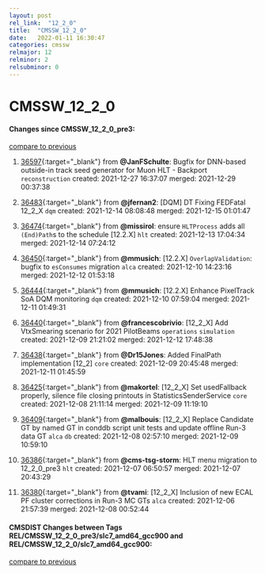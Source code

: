 ```yaml
---
layout: post
rel_link:  "12_2_0"
title:  "CMSSW_12_2_0"
date:   2022-01-11 16:30:47
categories: cmssw
relmajor: 12
relminor: 2
relsubminor: 0
---
```


# CMSSW_12_2_0
#### Changes since CMSSW_12_2_0_pre3:
[compare to previous](https://github.com/cms-sw/cmssw/compare/CMSSW_12_2_0_pre3...CMSSW_12_2_0)



1. [36597](http://github.com/cms-sw/cmssw/pull/36597){:target="_blank"}  from **@JanFSchulte**: Bugfix for DNN-based outside-in track seed generator for Muon HLT - Backport `reconstruction` created: 2021-12-27 16:37:07 merged: 2021-12-29 00:37:38

2. [36483](http://github.com/cms-sw/cmssw/pull/36483){:target="_blank"}  from **@jfernan2**: [DQM] DT Fixing FEDFatal 12_2_X `dqm` created: 2021-12-14 08:08:48 merged: 2021-12-15 01:01:47

3. [36474](http://github.com/cms-sw/cmssw/pull/36474){:target="_blank"}  from **@missirol**: ensure `HLTProcess` adds all `(End)Path`s to the schedule [12.2.X] `hlt` created: 2021-12-13 17:04:34 merged: 2021-12-14 07:24:12

4. [36450](http://github.com/cms-sw/cmssw/pull/36450){:target="_blank"}  from **@mmusich**: [12.2.X] `OverlapValidation`: bugfix to `esConsumes` migration `alca` created: 2021-12-10 14:23:16 merged: 2021-12-12 01:53:18

5. [36444](http://github.com/cms-sw/cmssw/pull/36444){:target="_blank"}  from **@mmusich**: [12.2.X] Enhance PixelTrack SoA DQM monitoring  `dqm` created: 2021-12-10 07:59:04 merged: 2021-12-11 01:49:31

6. [36440](http://github.com/cms-sw/cmssw/pull/36440){:target="_blank"}  from **@francescobrivio**: [12_2_X] Add VtxSmearing scenario for 2021 PilotBeams `operations` `simulation` created: 2021-12-09 21:21:02 merged: 2021-12-12 17:48:38

7. [36438](http://github.com/cms-sw/cmssw/pull/36438){:target="_blank"}  from **@Dr15Jones**: Added FinalPath implementation [12_2] `core` created: 2021-12-09 20:45:48 merged: 2021-12-11 01:45:59

8. [36425](http://github.com/cms-sw/cmssw/pull/36425){:target="_blank"}  from **@makortel**: [12_2_X] Set usedFallback properly, silence file closing printouts in StatisticsSenderService `core` created: 2021-12-08 21:11:14 merged: 2021-12-09 11:19:10

9. [36409](http://github.com/cms-sw/cmssw/pull/36409){:target="_blank"}  from **@malbouis**: [12_2_X] Replace Candidate GT by named GT in conddb script unit tests and update offline Run-3 data GT `alca` `db` created: 2021-12-08 02:57:10 merged: 2021-12-09 10:59:10

10. [36386](http://github.com/cms-sw/cmssw/pull/36386){:target="_blank"}  from **@cms-tsg-storm**: HLT menu migration to 12_2_0_pre3 `hlt` created: 2021-12-07 06:50:57 merged: 2021-12-07 20:43:29

11. [36380](http://github.com/cms-sw/cmssw/pull/36380){:target="_blank"}  from **@tvami**: [12_2_X] Inclusion of new ECAL PF cluster corrections in Run-3 MC GTs `alca` created: 2021-12-06 21:57:39 merged: 2021-12-08 00:52:44

#### CMSDIST Changes between Tags REL/CMSSW_12_2_0_pre3/slc7_amd64_gcc900 and REL/CMSSW_12_2_0/slc7_amd64_gcc900:
[compare to previous](https://github.com/cms-sw/cmsdist/compare/REL/CMSSW_12_2_0_pre3/slc7_amd64_gcc900...REL/CMSSW_12_2_0/slc7_amd64_gcc900)


